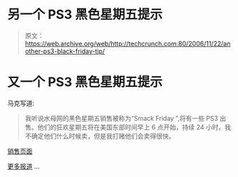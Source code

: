 # 另一个 PS3 黑色星期五提示

> 原文：<https://web.archive.org/web/http://techcrunch.com:80/2006/11/22/another-ps3-black-friday-tip/>

# 又一个 PS3 黑色星期五提示

马克写道:

> 我听说水母网的黑色星期五销售被称为“Smack Friday ”,将有一些 PS3 出售。他们的狂欢星期五将在美国东部时间早上 6 点开始，持续 24 小时。我不确定他们什么时候卖，但是我打赌他们会卖得很快。

[销售页面](https://web.archive.org/web/20201123230156/http://www.jellyfish.com/sotd/smackFriday)

[更多报道](https://web.archive.org/web/20201123230156/http://www.crunchgear.com/?s=black%20friday) …